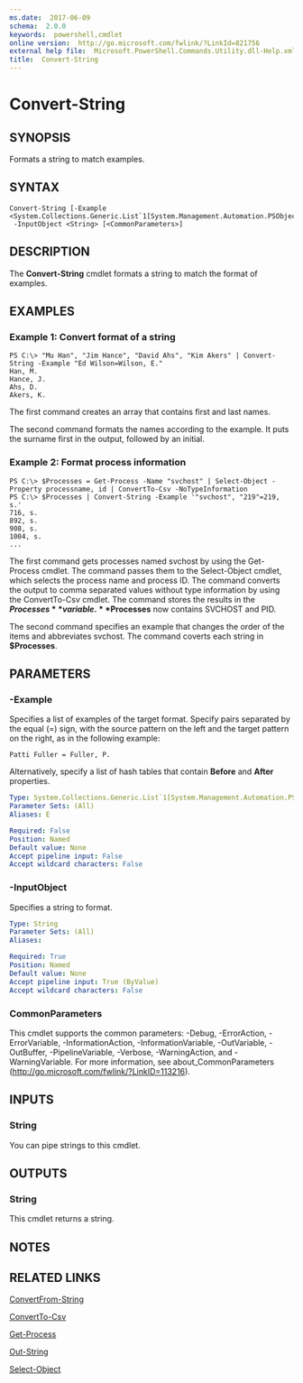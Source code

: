 ```yaml
---
ms.date:  2017-06-09
schema:  2.0.0
keywords:  powershell,cmdlet
online version:  http://go.microsoft.com/fwlink/?LinkId=821756
external help file:  Microsoft.PowerShell.Commands.Utility.dll-Help.xml
title:  Convert-String
---
```


# Convert-String

## SYNOPSIS
Formats a string to match examples.

## SYNTAX

```
Convert-String [-Example <System.Collections.Generic.List`1[System.Management.Automation.PSObject]>]
 -InputObject <String> [<CommonParameters>]
```

## DESCRIPTION
The **Convert-String** cmdlet formats a string to match the format of examples.

## EXAMPLES

### Example 1: Convert format of a string
```
PS C:\> "Mu Han", "Jim Hance", "David Ahs", "Kim Akers" | Convert-String -Example "Ed Wilson=Wilson, E."
Han, M.
Hance, J.
Ahs, D.
Akers, K.
```

The first command creates an array that contains first and last names.

The second command formats the names according to the example.
It puts the surname first in the output, followed by an initial.

### Example 2: Format process information
```
PS C:\> $Processes = Get-Process -Name "svchost" | Select-Object -Property processname, id | ConvertTo-Csv -NoTypeInformation
PS C:\> $Processes | Convert-String -Example '"svchost", "219"=219, s.'
716, s. 
892, s. 
908, s. 
1004, s.
...
```

The first command gets processes named svchost by using the Get-Process cmdlet.
The command passes them to the Select-Object cmdlet, which selects the process name and process ID.
The command converts the output to comma separated values without type information by using the ConvertTo-Csv cmdlet.
The command stores the results in the **$Processes** variable.
**$Processes** now contains SVCHOST and PID.

The second command specifies an example that changes the order of the items and abbreviates svchost.
The command coverts each string in **$Processes**.

## PARAMETERS

### -Example
Specifies a list of examples of the target format.
Specify pairs separated by the equal (=) sign, with the source pattern on the left and the target pattern on the right, as in the following example: 

`Patti Fuller = Fuller, P.`

Alternatively, specify a list of hash tables that contain **Before** and **After** properties.

```yaml
Type: System.Collections.Generic.List`1[System.Management.Automation.PSObject]
Parameter Sets: (All)
Aliases: E

Required: False
Position: Named
Default value: None
Accept pipeline input: False
Accept wildcard characters: False
```

### -InputObject
Specifies a string to format.

```yaml
Type: String
Parameter Sets: (All)
Aliases: 

Required: True
Position: Named
Default value: None
Accept pipeline input: True (ByValue)
Accept wildcard characters: False
```

### CommonParameters
This cmdlet supports the common parameters: -Debug, -ErrorAction, -ErrorVariable, -InformationAction, -InformationVariable, -OutVariable, -OutBuffer, -PipelineVariable, -Verbose, -WarningAction, and -WarningVariable. For more information, see about_CommonParameters (http://go.microsoft.com/fwlink/?LinkID=113216).

## INPUTS

### String
You can pipe strings to this cmdlet.

## OUTPUTS

### String
This cmdlet returns a string.

## NOTES

## RELATED LINKS

[ConvertFrom-String](ConvertFrom-String.md)

[ConvertTo-Csv](ConvertTo-Csv.md)

[Get-Process](../Microsoft.PowerShell.Management/Get-Process.md)

[Out-String](Out-String.md)

[Select-Object](Select-Object.md)

